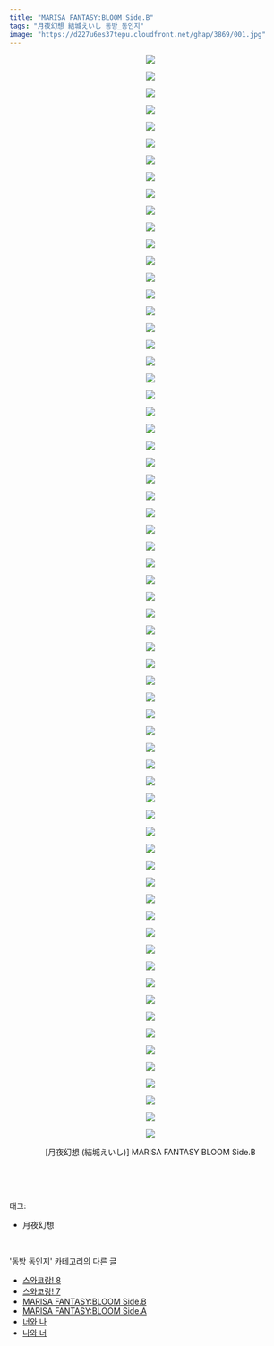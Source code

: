 ```yaml
---
title: "MARISA FANTASY:BLOOM Side.B"
tags: "月夜幻想 結城えいし 동방_동인지"
image: "https://d227u6es37tepu.cloudfront.net/ghap/3869/001.jpg"
---
```

<div class="article">
<p style="text-align: center; clear: none; float: none;"><img src="{{ site.imgserver6 }}/ghap/3869/001.jpg"/></p>
<p style="text-align: center; clear: none; float: none;"><img src="{{ site.imgserver6 }}/ghap/3869/002.jpg"/></p>
<p style="text-align: center; clear: none; float: none;"><img src="{{ site.imgserver6 }}/ghap/3869/003.jpg"/></p>
<p style="text-align: center; clear: none; float: none;"><img src="{{ site.imgserver6 }}/ghap/3869/004.jpg"/></p>
<p style="text-align: center; clear: none; float: none;"><img src="{{ site.imgserver6 }}/ghap/3869/005.jpg"/></p>
<p style="text-align: center; clear: none; float: none;"><img src="{{ site.imgserver6 }}/ghap/3869/006.jpg"/></p>
<p style="text-align: center; clear: none; float: none;"><img src="{{ site.imgserver6 }}/ghap/3869/007.jpg"/></p>
<p style="text-align: center; clear: none; float: none;"><img src="{{ site.imgserver6 }}/ghap/3869/008.jpg"/></p>
<p style="text-align: center; clear: none; float: none;"><img src="{{ site.imgserver6 }}/ghap/3869/009.jpg"/></p>
<p style="text-align: center; clear: none; float: none;"><img src="{{ site.imgserver6 }}/ghap/3869/010.jpg"/></p>
<p style="text-align: center; clear: none; float: none;"><img src="{{ site.imgserver6 }}/ghap/3869/011.jpg"/></p>
<p style="text-align: center; clear: none; float: none;"><img src="{{ site.imgserver6 }}/ghap/3869/012.jpg"/></p>
<p style="text-align: center; clear: none; float: none;"><img src="{{ site.imgserver6 }}/ghap/3869/013.jpg"/></p>
<p style="text-align: center; clear: none; float: none;"><img src="{{ site.imgserver6 }}/ghap/3869/014.jpg"/></p>
<p style="text-align: center; clear: none; float: none;"><img src="{{ site.imgserver6 }}/ghap/3869/015.jpg"/></p>
<p style="text-align: center; clear: none; float: none;"><img src="{{ site.imgserver6 }}/ghap/3869/016.jpg"/></p>
<p style="text-align: center; clear: none; float: none;"><img src="{{ site.imgserver6 }}/ghap/3869/017.jpg"/></p>
<p style="text-align: center; clear: none; float: none;"><img src="{{ site.imgserver6 }}/ghap/3869/018.jpg"/></p>
<p style="text-align: center; clear: none; float: none;"><img src="{{ site.imgserver6 }}/ghap/3869/019.jpg"/></p>
<p style="text-align: center; clear: none; float: none;"><img src="{{ site.imgserver6 }}/ghap/3869/020.jpg"/></p>
<p style="text-align: center; clear: none; float: none;"><img src="{{ site.imgserver6 }}/ghap/3869/021.jpg"/></p>
<p style="text-align: center; clear: none; float: none;"><img src="{{ site.imgserver6 }}/ghap/3869/022.jpg"/></p>
<p style="text-align: center; clear: none; float: none;"><img src="{{ site.imgserver6 }}/ghap/3869/023.jpg"/></p>
<p style="text-align: center; clear: none; float: none;"><img src="{{ site.imgserver6 }}/ghap/3869/024.jpg"/></p>
<p style="text-align: center; clear: none; float: none;"><img src="{{ site.imgserver6 }}/ghap/3869/025.jpg"/></p>
<p style="text-align: center; clear: none; float: none;"><img src="{{ site.imgserver6 }}/ghap/3869/026.jpg"/></p>
<p style="text-align: center; clear: none; float: none;"><img src="{{ site.imgserver6 }}/ghap/3869/027.jpg"/></p>
<p style="text-align: center; clear: none; float: none;"><img src="{{ site.imgserver6 }}/ghap/3869/028.jpg"/></p>
<p style="text-align: center; clear: none; float: none;"><img src="{{ site.imgserver6 }}/ghap/3869/029.jpg"/></p>
<p style="text-align: center; clear: none; float: none;"><img src="{{ site.imgserver6 }}/ghap/3869/030.jpg"/></p>
<p style="text-align: center; clear: none; float: none;"><img src="{{ site.imgserver6 }}/ghap/3869/031.jpg"/></p>
<p style="text-align: center; clear: none; float: none;"><img src="{{ site.imgserver6 }}/ghap/3869/032.jpg"/></p>
<p style="text-align: center; clear: none; float: none;"><img src="{{ site.imgserver6 }}/ghap/3869/033.jpg"/></p>
<p style="text-align: center; clear: none; float: none;"><img src="{{ site.imgserver6 }}/ghap/3869/034.jpg"/></p>
<p style="text-align: center; clear: none; float: none;"><img src="{{ site.imgserver6 }}/ghap/3869/035.jpg"/></p>
<p style="text-align: center; clear: none; float: none;"><img src="{{ site.imgserver6 }}/ghap/3869/036.jpg"/></p>
<p style="text-align: center; clear: none; float: none;"><img src="{{ site.imgserver6 }}/ghap/3869/037.jpg"/></p>
<p style="text-align: center; clear: none; float: none;"><img src="{{ site.imgserver6 }}/ghap/3869/038.jpg"/></p>
<p style="text-align: center; clear: none; float: none;"><img src="{{ site.imgserver6 }}/ghap/3869/039.jpg"/></p>
<p style="text-align: center; clear: none; float: none;"><img src="{{ site.imgserver6 }}/ghap/3869/040.jpg"/></p>
<p style="text-align: center; clear: none; float: none;"><img src="{{ site.imgserver6 }}/ghap/3869/041.jpg"/></p>
<p style="text-align: center; clear: none; float: none;"><img src="{{ site.imgserver6 }}/ghap/3869/042.jpg"/></p>
<p style="text-align: center; clear: none; float: none;"><img src="{{ site.imgserver6 }}/ghap/3869/043.jpg"/></p>
<p style="text-align: center; clear: none; float: none;"><img src="{{ site.imgserver6 }}/ghap/3869/044.jpg"/></p>
<p style="text-align: center; clear: none; float: none;"><img src="{{ site.imgserver6 }}/ghap/3869/045.jpg"/></p>
<p style="text-align: center; clear: none; float: none;"><img src="{{ site.imgserver6 }}/ghap/3869/046.jpg"/></p>
<p style="text-align: center; clear: none; float: none;"><img src="{{ site.imgserver6 }}/ghap/3869/047.jpg"/></p>
<p style="text-align: center; clear: none; float: none;"><img src="{{ site.imgserver6 }}/ghap/3869/048.jpg"/></p>
<p style="text-align: center; clear: none; float: none;"><img src="{{ site.imgserver6 }}/ghap/3869/049.jpg"/></p>
<p style="text-align: center; clear: none; float: none;"><img src="{{ site.imgserver6 }}/ghap/3869/050.jpg"/></p>
<p style="text-align: center; clear: none; float: none;"><img src="{{ site.imgserver6 }}/ghap/3869/051.jpg"/></p>
<p style="text-align: center; clear: none; float: none;"><img src="{{ site.imgserver6 }}/ghap/3869/052.jpg"/></p>
<p style="text-align: center; clear: none; float: none;"><img src="{{ site.imgserver6 }}/ghap/3869/053.jpg"/></p>
<p style="text-align: center; clear: none; float: none;"><img src="{{ site.imgserver6 }}/ghap/3869/054.jpg"/></p>
<p style="text-align: center; clear: none; float: none;"><img src="{{ site.imgserver6 }}/ghap/3869/055.jpg"/></p>
<p style="text-align: center; clear: none; float: none;"><img src="{{ site.imgserver6 }}/ghap/3869/056.jpg"/></p>
<p style="text-align: center; clear: none; float: none;"><img src="{{ site.imgserver6 }}/ghap/3869/057.jpg"/></p>
<p style="text-align: center; clear: none; float: none;"><img src="{{ site.imgserver6 }}/ghap/3869/058.jpg"/></p>
<p style="text-align: center; clear: none; float: none;"><img src="{{ site.imgserver6 }}/ghap/3869/059.jpg"/></p>
<p style="text-align: center; clear: none; float: none;"><img src="{{ site.imgserver6 }}/ghap/3869/060.jpg"/></p>
<p style="text-align: center; clear: none; float: none;"><img src="{{ site.imgserver6 }}/ghap/3869/061.jpg"/></p>
<p style="text-align: center; clear: none; float: none;"><img src="{{ site.imgserver6 }}/ghap/3869/062.jpg"/></p>
<p style="text-align: center; clear: none; float: none;"><img src="{{ site.imgserver6 }}/ghap/3869/063.jpg"/></p>
<p style="text-align: center; clear: none; float: none;"><img src="{{ site.imgserver6 }}/ghap/3869/064.jpg"/></p>
<p style="text-align: center; clear: none; float: none;"><img src="{{ site.imgserver6 }}/ghap/3869/065.jpg"/></p>
<p style="text-align: center; clear: none; float: none;">[月夜幻想 (結城えいし)] MARISA FANTASY BLOOM Side.B</p>
<p><br/></p>
</div><br/>
<div class="tagTrail">
<p>태그: </p>
<ul>
<li>月夜幻想</li>
</ul>
</div><br/>
<div class="another">
<p>'동방 동인지' 카테고리의 다른 글</p>
<ul>
<li><a href="/ghap_3871">스와코랑! 8</a></li>
<li><a href="/ghap_3870">스와코랑! 7</a></li>
<li><a href="/ghap_3869">MARISA FANTASY:BLOOM Side.B</a></li>
<li><a href="/ghap_3868">MARISA FANTASY:BLOOM Side.A</a></li>
<li><a href="/ghap_3867">너와 나</a></li>
<li><a href="/ghap_3866">나와 너</a></li>
</ul>
</div><br/>
<div class="cb_module cb_fluid">
<div class="cb_wrt cb_profile">
</div><!-- commentList close -->
</div><br/>
